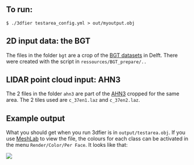 
## To run:

`$ ./3dfier testarea_config.yml > out/myoutput.obj`


## 2D input data: the BGT

The files in the folder `bgt` are a crop of the [BGT datasets](http://www.kadaster.nl/web/Themas/Registraties/BGT.htm) in Delft. There were created with the script in `ressources/BGT_prepare/..` 

## LIDAR point cloud input: AHN3

The 2 files in the folder `ahn3` are part of the [AHN3](https://www.pdok.nl/nl/ahn3-downloads) cropped for the same area. The 2 tiles used are `c_37en1.laz` and `c_37en2.laz`.

## Example output 

What you should get when you run 3dfier is in `output/testarea.obj`.
If you use [MeshLab](http://meshlab.sourceforge.net) to view the file, the colours for each class can be activated in the menu `Render/Color/Per Face`. It looks like that:

![](https://www.dropbox.com/s/zjkqtoo1zyhn25p/Screenshot%202016-09-29%2011.43.39.png?dl=0)